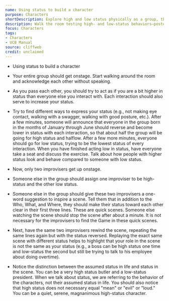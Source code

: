 ```yaml
---
name: Using status to build a character
purpose: Characters
shortDescription: Explore high and low status physically as a group, then replay scenes with status swaps to feel the difference.
description: Walk the room testing high- and low-status behaviors—posture, eye contact, speed—and notice how each feels. Then two players are assigned contrasting status for quick scenes, replaying them with reversed status to highlight how behavior, not job title, defines power dynamics.
focus: Characters
tags:
- Characters
- UCB Manual
source: cliffweb
credit: unclaimed
---
```


- Using status to build a character

- Your entire group should get onstage. Start walking around the room and acknowledge each other without speaking.

- As you pass each other, you should try to act as if you are a bit higher in status than everyone else you interact with. Each interaction should also serve to increase your status.

- Try to find different ways to express your status (e.g., not making eye contact, walking with a swagger, walking with good posture, etc.). After a few minutes, someone will announce that everyone in the group born in the months of January through June should reverse and become lower in status with each interaction, so that about half the group will be going for high status and halflow. After a few more minutes, everyone should go for low status, trying to be the lowest status of every interaction. When you have finished acting low in status, have everyone take a seat and discuss the exercise. Talk about how people with higher status look and behave compared to someone with low status.

- Now, only two improvisers get up onstage.

- Someone else in the group should assign one improviser to be high-status and the other low status.

- Someone else in the group should give these two improvisers a one-word suggestion to inspire a scene. Tell them that in addition to the Who, What, and Where, they should make their status toward each other clear in their first three lines. These are quick scenes. Someone else watching the scene should stop the scene after about a minute. It is not necessary for the improvisers to find the Game in these quick scenes.

- Next, have the same two improvisers rewind the scene, repeating the same lines again but with the status reversed. Replaying the exact same scene with different status helps to highlight that your role in the scene is not the same as your status (e.g., a boss can be high status one time and low-status the second but still be trying to talk to his employee about doing overtime).

- Notice the distinction between the assumed status in life and status in the scene. You can be a very high status butler and a low-status president. When we talk about status, we are referring to the behavior of the characters, not their assumed status in life. You should also notice that high status does not necessary equal "mean" or "evil" or "loud." You can be a quiet, serene, magnanimous high-status character.
